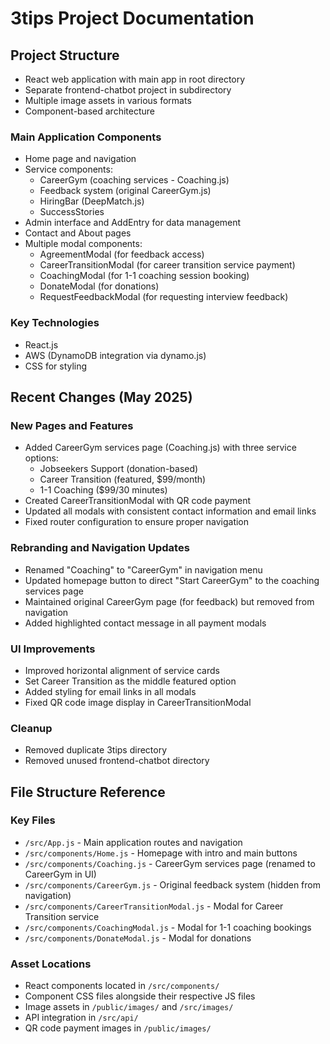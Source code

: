 # 3tips Project Documentation

## Project Structure
- React web application with main app in root directory
- Separate frontend-chatbot project in subdirectory
- Multiple image assets in various formats
- Component-based architecture

### Main Application Components
- Home page and navigation
- Service components:
  - CareerGym (coaching services - Coaching.js)
  - Feedback system (original CareerGym.js)
  - HiringBar (DeepMatch.js)
  - SuccessStories
- Admin interface and AddEntry for data management
- Contact and About pages
- Multiple modal components:
  - AgreementModal (for feedback access)
  - CareerTransitionModal (for career transition service payment)
  - CoachingModal (for 1-1 coaching session booking)
  - DonateModal (for donations)
  - RequestFeedbackModal (for requesting interview feedback)

### Key Technologies
- React.js
- AWS (DynamoDB integration via dynamo.js)
- CSS for styling

## Recent Changes (May 2025)

### New Pages and Features
- Added CareerGym services page (Coaching.js) with three service options:
  - Jobseekers Support (donation-based)
  - Career Transition (featured, $99/month)
  - 1-1 Coaching ($99/30 minutes)
- Created CareerTransitionModal with QR code payment
- Updated all modals with consistent contact information and email links
- Fixed router configuration to ensure proper navigation

### Rebranding and Navigation Updates
- Renamed "Coaching" to "CareerGym" in navigation menu
- Updated homepage button to direct "Start CareerGym" to the coaching services page
- Maintained original CareerGym page (for feedback) but removed from navigation
- Added highlighted contact message in all payment modals

### UI Improvements
- Improved horizontal alignment of service cards
- Set Career Transition as the middle featured option
- Added styling for email links in all modals
- Fixed QR code image display in CareerTransitionModal

### Cleanup
- Removed duplicate 3tips directory
- Removed unused frontend-chatbot directory

## File Structure Reference

### Key Files
- `/src/App.js` - Main application routes and navigation
- `/src/components/Home.js` - Homepage with intro and main buttons
- `/src/components/Coaching.js` - CareerGym services page (renamed to CareerGym in UI)
- `/src/components/CareerGym.js` - Original feedback system (hidden from navigation)
- `/src/components/CareerTransitionModal.js` - Modal for Career Transition service
- `/src/components/CoachingModal.js` - Modal for 1-1 coaching bookings
- `/src/components/DonateModal.js` - Modal for donations

### Asset Locations
- React components located in `/src/components/`
- Component CSS files alongside their respective JS files
- Image assets in `/public/images/` and `/src/images/`
- API integration in `/src/api/`
- QR code payment images in `/public/images/`